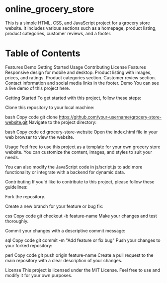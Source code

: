 # online_grocery_store


This is a simple HTML, CSS, and JavaScript project for a grocery store website. It includes various sections such as a homepage, product listing, product categories, customer reviews, and a footer.

# Table of Contents
Features
Demo
Getting Started
Usage
Contributing
License
Features
Responsive design for mobile and desktop.
Product listing with images, prices, and ratings.
Product categories section.
Customer review section.
Contact information and social media links in the footer.
Demo
You can see a live demo of this project here.

Getting Started
To get started with this project, follow these steps:

Clone this repository to your local machine:

bash
Copy code
git clone https://github.com/your-username/grocery-store-website.git
Navigate to the project directory:

bash
Copy code
cd grocery-store-website
Open the index.html file in your web browser to view the website.

Usage
Feel free to use this project as a template for your own grocery store website. You can customize the content, images, and styles to suit your needs.

You can also modify the JavaScript code in js/script.js to add more functionality or integrate with a backend for dynamic data.

Contributing
If you'd like to contribute to this project, please follow these guidelines:

Fork the repository.

Create a new branch for your feature or bug fix:

css
Copy code
git checkout -b feature-name
Make your changes and test thoroughly.

Commit your changes with a descriptive commit message:

sql
Copy code
git commit -m "Add feature or fix bug"
Push your changes to your forked repository:

perl
Copy code
git push origin feature-name
Create a pull request to the main repository with a clear description of your changes.

License
This project is licensed under the MIT License. Feel free to use and modify it for your own purposes.
